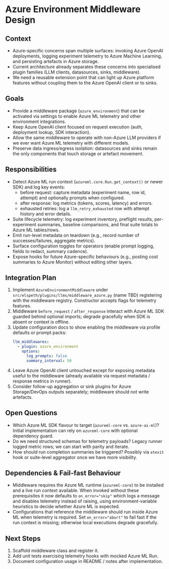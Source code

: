 # Azure Environment Middleware Design

## Context
- Azure-specific concerns span multiple surfaces: invoking Azure OpenAI deployments, logging experiment telemetry to Azure Machine Learning, and persisting artefacts in Azure storage.
- Current architecture already separates these concerns into specialised plugin families (LLM clients, datasources, sinks, middleware).
- We need a reusable extension point that can light up Azure platform features without coupling them to the Azure OpenAI client or to sinks.

## Goals
- Provide a middleware package (`azure_environment`) that can be activated via settings to enable Azure ML telemetry and other environment integrations.
- Keep Azure OpenAI client focused on request execution (auth, deployment lookup, SDK interaction).
- Allow the same middleware to operate with non-Azure LLM providers if we ever want Azure ML telemetry with different models.
- Preserve data ingress/egress isolation: datasources and sinks remain the only components that touch storage or artefact movement.

## Responsibilities
- Detect Azure ML run context (`azureml.core.Run.get_context()` or newer SDK) and log key events:
  - before request: capture metadata (experiment name, row id, attempt) and optionally prompts when configured.
  - after response: log metrics (tokens, scores, latency) and errors.
  - exhausted retries: log a `llm_retry_exhausted` row with attempt history and error details.
- Suite lifecycle telemetry: log experiment inventory, preflight results, per-experiment summaries, baseline comparisons, and final suite totals to Azure ML tables/rows.
- Emit run-level metadata on teardown (e.g., record number of successes/failures, aggregate metrics).
- Surface configuration toggles for operators (enable prompt logging, fields to redact, summary cadence).
- Expose hooks for future Azure-specific behaviours (e.g., posting cost summaries to Azure Monitor) without editing other layers.

## Integration Plan
1. Implement `AzureEnvironmentMiddleware` under `src/elspeth/plugins/llms/middleware_azure.py` (name TBD) registering with the middleware registry. Constructor accepts flags for telemetry features.
2. Middleware `before_request` / `after_response` interact with Azure ML SDK guarded behind optional imports; degrade gracefully when SDK is absent or context is offline.
3. Update configuration docs to show enabling the middleware via profile defaults or prompt packs:
   ```yaml
   llm_middlewares:
     - plugin: azure_environment
       options:
         log_prompts: false
         summary_interval: 50
   ```
4. Leave Azure OpenAI client untouched except for exposing metadata useful to the middleware (already available via request metadata / response metrics in runner).
5. Consider follow-up aggregation or sink plugins for Azure Storage/DevOps outputs separately; middleware should not write artefacts.

## Open Questions
- Which Azure ML SDK flavour to target (`azureml-core` vs. `azure-ai-ml`)? Initial implementation can rely on `azureml-core` with optional dependency guard.
- Do we need structured schemas for telemetry payloads? Legacy runner logged metric rows; we can start with parity and iterate.
- How should run completion summaries be triggered? Possibly via `atexit` hook or suite-level aggregator once we have more visibility.

## Dependencies & Fail-fast Behaviour
- Middleware requires the Azure ML runtime (`azureml-core`) to be installed and a live run context available. When invoked without these prerequisites it now defaults to `on_error="skip"` which logs a message and disables telemetry instead of raising, using environment-variable heuristics to decide whether Azure ML is expected.
- Configurations that reference the middleware should run inside Azure ML when telemetry is required. Set `on_error="abort"` to fail fast if the run context is missing; otherwise local executions degrade gracefully.

## Next Steps
1. Scaffold middleware class and register it.
2. Add unit tests exercising telemetry hooks with mocked Azure ML Run.
3. Document configuration usage in README / notes after implementation.
